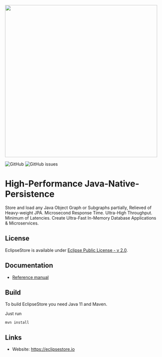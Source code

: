 <img src="./etc/images/logo.svg" width="500px">

![GitHub](https://img.shields.io/github/license/eclipse-store/store?style=for-the-badge)
![GitHub issues](https://img.shields.io/github/issues/eclipse-store/store?style=for-the-badge)

# High-Performance Java-Native-Persistence

Store and load any Java Object Graph or Subgraphs partially, Relieved of Heavy-weight JPA. Microsecond Response Time. Ultra-High Throughput. Minimum of Latencies. Create Ultra-Fast In-Memory Database Applications & Microservices.

## License

EclipseStore is available under [Eclipse Public License - v 2.0](LICENSE).

## Documentation

- [Reference manual](https://eclipse-store.github.io/docs-site/manual)
<!--- [Get started](https://eclipse-store.github.io/docs-site/manual/storage/getting-started.html)
- [Changelog](https://docs.eclipsestore.io/manual/intro/changelog.html) 
- [Javadocs](https://docs.eclipsestore.io/api)
- [Examples](/examples)
- [Demo project](https://github.com/eclipse-store/bookstore-demo) -->

## Build

To build EclipseStore you need Java 11 and Maven.

Just run

```
mvn install
```


## Links

- Website: <https://eclipsestore.io>

